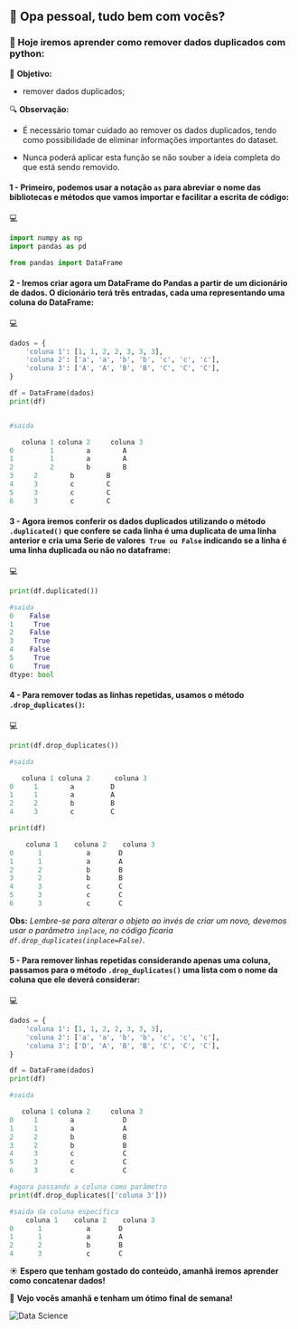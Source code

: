 ## 🐍 Opa pessoal, tudo bem com vocês?

### 🐨 Hoje iremos aprender como remover dados duplicados com python:

🎯 **Objetivo:**
- remover dados duplicados;


🔍 **Observação:**
- É necessário tomar cuidado ao remover os dados duplicados, tendo como possibilidade de eliminar informações importantes do dataset.

- Nunca poderá aplicar esta função se não souber a ideia completa do que está sendo removido.



#### 1 - Primeiro, podemos usar a notação `as` para abreviar o nome das bibliotecas e métodos que vamos importar e facilitar a escrita de código:

:computer:
```py
import numpy as np
import pandas as pd

from pandas import DataFrame
```

#### 2 - Iremos criar agora um DataFrame do Pandas a partir de um dicionário de dados. O dicionário terá três entradas, cada uma representando uma coluna do DataFrame:

:computer:
```py
dados = {
    'coluna 1': [1, 1, 2, 2, 3, 3, 3],
    'coluna 2': ['a', 'a', 'b', 'b', 'c', 'c', 'c'],
    'coluna 3': ['A', 'A', 'B', 'B', 'C', 'C', 'C'],
}

df = DataFrame(dados)
print(df)


#saida

   coluna 1	coluna 2     coluna 3
0         1	       a	    A
1         1	       a	    A
2         2	       b	    B
3	  2	       b	    B
4	  3	       c	    C
5	  3	       c	    C
6	  3	       c	    C
```

#### 3 - Agora iremos conferir os dados duplicados utilizando o método `.duplicated()` que confere se cada linha é uma duplicata de uma linha anterior e cria uma Serie de valores` True ou False` indicando se a linha é uma linha duplicada ou não no dataframe:

:computer:
```py
print(df.duplicated())

#saida
0    False
1     True
2    False
3     True
4    False
5     True
6     True
dtype: bool
```

#### 4 - Para remover todas as linhas repetidas, usamos o método `.drop_duplicates()`:

:computer:
```py
print(df.drop_duplicates())

#saida

   coluna 1	coluna 2      coluna 3
0	  1	       a	     D
1	  1	       a	     A
2	  2	       b	     B
4	  3	       c	     C

print(df)

    coluna 1	coluna 2    coluna 3
0	   1	       a	   D
1	   1	       a	   A
2	   2	       b	   B
3	   2	       b 	   B
4	   3	       c	   C
5	   3	       c	   C
6	   3	       c	   C
```

**Obs:** _Lembre-se para alterar o objeto ao invés de criar um novo, devemos usar o parâmetro `inplace`, no código ficaria `df.drop_duplicates(inplace=False)`._

#### 5 - Para remover linhas repetidas considerando apenas uma coluna, passamos para o método `.drop_duplicates()` uma lista com o nome da coluna que ele deverá considerar:

:computer:
```py
dados = {
    'coluna 1': [1, 1, 2, 2, 3, 3, 3],
    'coluna 2': ['a', 'a', 'b', 'b', 'c', 'c', 'c'],
    'coluna 3': ['D', 'A', 'B', 'B', 'C', 'C', 'C'],
}

df = DataFrame(dados)
print(df)

#saida

   coluna 1	coluna 2     coluna 3
0	  1	       a            D
1	  1	       a            A
2	  2	       b            B
3	  2	       b            B
4	  3	       c            C
5	  3	       c            C
6	  3	       c            C

#agora passando a coluna como parâmetro
print(df.drop_duplicates(['coluna 3']))

#saida da coluna específica
    coluna 1	coluna 2    coluna 3
0	   1	       a	   D
1	   1	       a	   A
2	   2	       b	   B
4	   3	       c	   C
```


☀️ **Espero que tenham gostado do conteúdo, amanhã iremos aprender como concatenar dados!**

🚀 **Vejo vocês amanhã e tenham um ótimo final de semana!**

![Data Science](https://media.licdn.com/dms/image/C4D12AQGD_su1k14bYA/article-cover_image-shrink_600_2000/0/1583217311227?e=2147483647&v=beta&t=s_7cvkGjyfNTp2x6mnsiPFUfbPhWyvnMIavE_na62bE)
